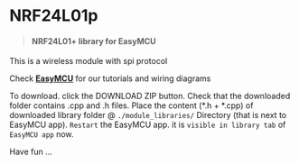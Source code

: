 # NRF24L01p
> #### NRF24L01+ library for EasyMCU

This is a wireless module with spi protocol

Check [**EasyMCU**](http://easymcu.ir/fa/%D8%A2%D9%85%D9%88%D8%B2%D8%B4-%D8%B1%D8%A7%D9%87-%D8%A7%D9%86%D8%AF%D8%A7%D8%B2%DB%8C-nrf24l01-%D8%AA%D9%88%D8%B3%D8%B7-easymcu/) for our tutorials and wiring diagrams 

To download. click the DOWNLOAD ZIP button. 
Check that the downloaded folder contains .cpp and .h files.
Place the content (*.h + *.cpp) of downloaded library folder @ `./module_libraries/` Directory (that is next to EasyMCU app). 
`Restart` the EasyMCU app. it is `visible in library tab` of `EasyMCU app` now.

Have fun ...
